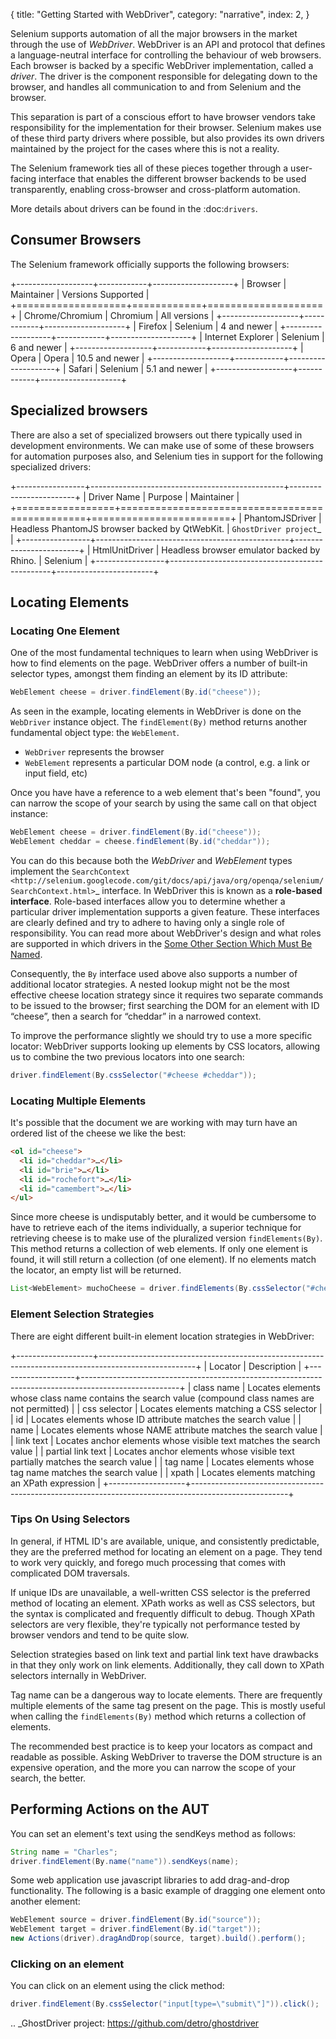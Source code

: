 {
  title: "Getting Started with WebDriver",
  category: "narrative",
  index: 2,
}

Selenium supports automation of all the major browsers in the market
through the use of *WebDriver*.  WebDriver is an API and protocol that
defines a language-neutral interface for controlling the behaviour of
web browsers.  Each browser is backed by a specific WebDriver
implementation, called a *driver*.  The driver is the component
responsible for delegating down to the browser, and handles all
communication to and from Selenium and the browser.

This separation is part of a conscious effort to have browser vendors
take responsibility for the implementation for their browser.
Selenium makes use of these third party drivers where possible, but
also provides its own drivers maintained by the project for the cases
where this is not a reality.

The Selenium framework ties all of these pieces together through a
user-facing interface that enables the different browser backends to
be used transparently, enabling cross-browser and cross-platform
automation.

More details about drivers can be found in the :doc:`drivers`.

## Consumer Browsers

The Selenium framework officially supports the following browsers:

+-------------------+------------+--------------------+
| Browser           | Maintainer | Versions Supported |
+===================+============+====================+
| Chrome/Chromium   | Chromium   | All versions       |
+-------------------+------------+--------------------+
| Firefox           | Selenium   | 4 and newer        |
+-------------------+------------+--------------------+
| Internet Explorer | Selenium   | 6 and newer        |
+-------------------+------------+--------------------+
| Opera             | Opera      | 10.5 and newer     |
+-------------------+------------+--------------------+
| Safari            | Selenium   | 5.1 and newer      |
+-------------------+------------+--------------------+

## Specialized browsers

There are also a set of specialized browsers out there typically used
in development environments.  We can make use of some of these
browsers for automation purposes also, and Selenium ties in support
for the following specialized drivers:

+-----------------+------------------------------------------------+------------------------+
| Driver Name     | Purpose                                        | Maintainer             |
+=================+================================================+========================+
| PhantomJSDriver | Headless PhantomJS browser backed by QtWebKit. | `GhostDriver project`_ |
+-----------------+------------------------------------------------+------------------------+
| HtmlUnitDriver  | Headless browser emulator backed by Rhino.     | Selenium               |
+-----------------+------------------------------------------------+------------------------+

## Locating Elements

### Locating One Element

One of the most fundamental techniques to learn when using WebDriver is
how to find elements on the page. WebDriver offers a number of built-in selector
types, amongst them finding an element by its ID attribute:

```java
WebElement cheese = driver.findElement(By.id("cheese"));
```

As seen in the example, locating elements in WebDriver is done on the
`WebDriver` instance object.  The `findElement(By)` method returns
another fundamental object type: the `WebElement`.

* `WebDriver` represents the browser
* `WebElement` represents a particular DOM node (a control, e.g. a
  link or input field, etc)

Once you have have a reference to a web element that's been "found", you
can narrow the scope of your search by using the same call on that object
instance:

```java
WebElement cheese = driver.findElement(By.id("cheese"));
WebElement cheddar = cheese.findElement(By.id("cheddar"));
```

You can do this because both the *WebDriver* and *WebElement* types
implement the `SearchContext
<http://selenium.googlecode.com/git/docs/api/java/org/openqa/selenium/SearchContext.html>`_
interface. In WebDriver this is known as a **role-based interface**.
Role-based interfaces allow you to determine whether a particular
driver implementation supports a given feature. These interfaces are
clearly defined and try to adhere to having only a single role of
responsibility.  You can read more about WebDriver's design and what
roles are supported in which drivers in the [Some Other Section Which
Must Be Named](#).

Consequently, the `By` interface used above also supports a
number of additional locator strategies.  A nested lookup might not be
the most effective cheese location strategy since it requires two
separate commands to be issued to the browser; first searching the DOM
for an element with ID “cheese”, then a search for “cheddar” in a
narrowed context.

To improve the performance slightly we should try to use a more
specific locator: WebDriver supports looking up elements
by CSS locators, allowing us to combine the two previous locators into
one search:

```java
driver.findElement(By.cssSelector("#cheese #cheddar"));
```

### Locating Multiple Elements

It's possible that the document we are working with may turn have an
ordered list of the cheese we like the best:

```html
<ol id="cheese">
  <li id="cheddar">…</li>
  <li id="brie">…</li>
  <li id="rochefort">…</li>
  <li id="camembert">…</li>
</ul>
```

Since more cheese is undisputably better, and it would be cumbersome
to have to retrieve each of the items individually, a superior
technique for retrieving cheese is to make use of the pluralized
version `findElements(By)`. This method returns a collection of web
elements. If only one element is found, it will still return a
collection (of one element). If no elements match the locator, an
empty list will be returned.

```java
List<WebElement> muchoCheese = driver.findElements(By.cssSelector("#cheese li"));
```

### Element Selection Strategies

There are eight different built-in element location strategies in WebDriver:

+-------------------+------------------------------------------------------------------------------------------------------+
| Locator           | Description                                                                                          |
+-------------------+------------------------------------------------------------------------------------------------------+
| class name        | Locates elements whose class name contains the search value (compound class names are not permitted) |
| css selector      | Locates elements matching a CSS selector                                                             |
| id                | Locates elements whose ID attribute matches the search value                                         |
| name              | Locates elements whose NAME attribute matches the search value                                       |
| link text         | Locates anchor elements whose visible text matches the search value                                  |
| partial link text | Locates anchor elements whose visible text partially matches the search value                        |
| tag name          | Locates elements whose tag name matches the search value                                             |
| xpath             | Locates elements matching an XPath expression                                                        |
+-------------------+------------------------------------------------------------------------------------------------------+

### Tips On Using Selectors

In general, if HTML ID's are available, unique, and consistently
predictable, they are the preferred method for locating an element on
a page.  They tend to work very quickly, and forego much processing
that comes with complicated DOM traversals.

If unique IDs are unavailable, a well-written CSS selector is the
preferred method of locating an element.  XPath works as well as CSS
selectors, but the syntax is complicated and frequently difficult to
debug.  Though XPath selectors are very flexible, they're typically
not performance tested by browser vendors and tend to be quite slow.

Selection strategies based on link text and partial link text have
drawbacks in that they only work on link elements.  Additionally, they
call down to XPath selectors internally in WebDriver.

Tag name can be a dangerous way to locate elements.  There are
frequently multiple elements of the same tag present on the page.
This is mostly useful when calling the `findElements(By)` method which
returns a collection of elements.

The recommended best practice is to keep your locators as compact and
readable as possible.  Asking WebDriver to traverse the DOM structure
is an expensive operation, and the more you can narrow the scope of
your search, the better.

## Performing Actions on the AUT

You can set an element's text using the sendKeys method as follows:

```java
String name = "Charles";
driver.findElement(By.name("name")).sendKeys(name);
```

Some web application use javascript libraries to add drag-and-drop
functionality. The following is a basic example of dragging one
element onto another element:

```java
WebElement source = driver.findElement(By.id("source"));
WebElement target = driver.findElement(By.id("target"));
new Actions(driver).dragAndDrop(source, target).build().perform();
```

### Clicking on an element

You can click on an element using the click method:

```java
driver.findElement(By.cssSelector("input[type=\"submit\"]")).click();
```

.. _GhostDriver project: https://github.com/detro/ghostdriver
